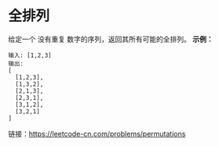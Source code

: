 # 全排列
给定一个 没有重复 数字的序列，返回其所有可能的全排列。
**示例：** 
```
输入: [1,2,3]
输出:
[
  [1,2,3],
  [1,3,2],
  [2,1,3],
  [2,3,1],
  [3,1,2],
  [3,2,1]
]

```
链接：https://leetcode-cn.com/problems/permutations

